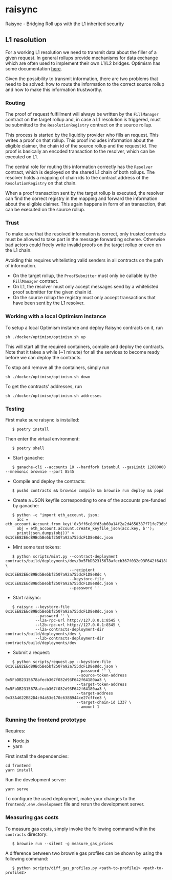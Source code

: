 # raisync
Raisync - Bridging Roll ups with the L1 inherited security

## L1 resolution
For a working L1 resolution we need to transmit data about the filler of a given
request. In general rollups provide mechanisms for data exchange which are often
used to implement their own L1/L2 bridges. Optimism has some documentation
[here](https://community.optimism.io/docs/developers/bridge/messaging/).

Given the possibility to transmit information, there are two problems that need
to be solved: how to route the information to the correct source rollup and how
to make this information trustworthy.

### Routing

The proof of request fulfillment will always be written by the `FillManager`
contract on the target rollup and, in case a L1 resolution is triggered, must be
submitted to the `ResolutionRegistry` contract on the source rollup.

This process is started by the liquidity provider who fills an request. This
writes a proof on that rollup. This proof includes information about the
eligible claimer, the chain id of the source rollup and the request id. The
proof is basically an encoded transaction to the resolver, which can be executed
on L1.

The central role for routing this information correctly has the `Resolver`
contract, which is deployed on the shared L1 chain of both rollups. The resolver
holds a mapping of chain ids to the contract address of the `ResolutionRegistry`
on that chain.

When a proof transaction sent by the target rollup is executed, the resolver can
find the correct registry in the mapping and forward the information about the
eligible claimer. This again happens in form of an transaction, that can be
executed on the source rollup.

### Trust

To make sure that the resolved information is correct, only trusted contracts
must be allowed to take part in the message forwarding scheme. Otherwise bad
actors could freely write invalid proofs on the target rollup or even on the L1
chain.

Avoiding this requires whitelisting valid senders in all contracts on the path
of information.
- On the target rollup, the `ProofSubmitter` must only be callable by the
  `FillManager` contract.
- On L1, the resolver must only accept messages send by a whitelisted proof
  submitter for the given chain id.
- On the source rollup the registry must only accept transactions that have been
  sent by the L1 resolver.

### Working with a local Optimism instance

To setup a local Optimism instance and deploy Raisync contracts on it,
run

```
sh ./docker/optimism/optimism.sh up
```

This will start all the required containers, compile and deploy the contracts.
Note that it takes a while (~1 minute) for all the services to become ready
before we can deploy the contracts.

To stop and remove all the containers, simply run
```
sh ./docker/optimism/optimism.sh down
```

To get the contracts' addresses, run
```
sh ./docker/optimism/optimism.sh addresses
```

### Testing

First make sure raisync is installed:

```
   $ poetry install
```

Then enter the virtual environment:

```
   $ poetry shell
```

- Start ganache:

```
   $ ganache-cli --accounts 10 --hardfork istanbul --gasLimit 12000000 --mnemonic brownie --port 8545
```

- Compile and deploy the contracts:

```
   $ pushd contracts && brownie compile && brownie run deploy && popd
```

- Create a JSON keyfile corresponding to one of the accounts pre-funded by ganache:

```
   $ python -c "import eth_account, json;
     acc = eth_account.Account.from_key('0x3ff6c8dfd3ab60a14f2a2d4650387f71fe736b519d990073e650092faaa621fa');
     obj = eth_account.account.create_keyfile_json(acc.key, b'');
     print(json.dumps(obj))" > 0x1CEE82EEd89Bd5Be5bf2507a92a755dcF1D8e8dc.json
```

- Mint some test tokens:

```
   $ python scripts/mint.py --contract-deployment contracts/build/deployments/dev/0x5FbDB2315678afecb367f032d93F642f64180aa3.json \
                            --recipient 0x1CEE82EEd89Bd5Be5bf2507a92a755dcF1D8e8dc \
                            --keystore-file 0x1CEE82EEd89Bd5Be5bf2507a92a755dcF1D8e8dc.json \
                            --password ''
```

- Start raisync:

```
   $ raisync --keystore-file 0x1CEE82EEd89Bd5Be5bf2507a92a755dcF1D8e8dc.json \
             --password '' \
             --l2a-rpc-url http://127.0.0.1:8545 \
             --l2b-rpc-url http://127.0.0.1:8545 \
             --l2a-contracts-deployment-dir contracts/build/deployments/dev \
             --l2b-contracts-deployment-dir contracts/build/deployments/dev
```

- Submit a request:

```
   $ python scripts/request.py --keystore-file 0x1CEE82EEd89Bd5Be5bf2507a92a755dcF1D8e8dc.json \
                               --password '' \
                               --source-token-address 0x5FbDB2315678afecb367f032d93F642f64180aa3 \
                               --target-token-address 0x5FbDB2315678afecb367f032d93F642f64180aa3 \
                               --target-address 0x33A4622B82D4c04a53e170c638B944ce27cffce3 \
                               --target-chain-id 1337 \
                               --amount 1
```

### Running the frontend prototype

Requires:
- Node.js
- yarn

First install the dependencies:

```
cd frontend
yarn install
```

Run the development server:

```
yarn serve
```

To configure the used deployment, make your changes to the `frontend/.env.development` file and rerun the development server.

### Measuring gas costs

To measure gas costs, simply invoke the following command within the
`contracts` directory:

```
   $ brownie run --silent -g measure_gas_prices
```


A difference between two brownie gas profiles can be shown by using the
following command:

```
   $ python scripts/diff_gas_profiles.py <path-to-profile1> <path-to-profile2>
```
